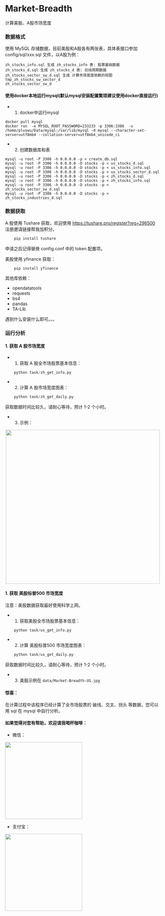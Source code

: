 # Market-Breadth
计算美股、A股市场宽度

### 数据格式
使用 MySQL 存储数据，目前美股和A股各有两张表，具体表接口参加 config/sql/xxx.sql 文件，以A股为例：
```
zh_stocks_info.sql 生成 zh_stocks_info 表: 股票基础数据
zh_stocks_d.sql 生成 zh_stocks_d 表: 日线周期数据
zh_stocks_sector_sw_d.sql 生成 计算市场宽度依赖的视图
tmp_zh_stocks_sw_sector_d 
zh_stocks_sector_sw_d
```
#### 使用docker本地运行mysql(默认mysql安装配置繁琐建议使用docker直接运行)
+ 1. docker中运行mysql <br>
```shell
docker pull mysql 
docker run  -e MYSQL_ROOT_PASSWORD=233233 -p 3306:3306  -v /home/pluswu/Data/mysql:/var/lib/mysql -d mysql --character-set-server=utf8mb4 --collation-server=utf8mb4_unicode_ci 

```

+ 2. 创建数据库和表 <br>
```shell
mysql -u root -P 3306 -h 0.0.0.0 -p < create_db.sql 
mysql -u root -P 3306 -h 0.0.0.0 -D stocks -p < us_stocks_d.sql 
mysql -u root -P 3306 -h 0.0.0.0 -D stocks -p < us_stocks_info.sql 
mysql -u root -P 3306 -h 0.0.0.0 -D stocks -p < us_stocks_sector_d.sql
mysql -u root -P 3306 -h 0.0.0.0 -D stocks -p < zh_stocks_d.sql
mysql -u root -P 3306 -h 0.0.0.0 -D stocks -p < zh_stocks_info.sql
mysql -u root -P 3306 -h 0.0.0.0 -D stocks -p < zh_stocks_sector_sw_d.sql
mysql -u root -P 3306 -h 0.0.0.0 -D stocks -p < zh_stocks_industries_d.sql
```

### 数据获取
A 股使用 Tushare 获取，欢迎使用 https://tushare.pro/register?reg=296500 注册邀请链接帮我加积分。
```python 
    pip install tushare
```
申请之后记得替换 config.conf 中的 token 配置项。

美股使用 yfinance 获取：
```python 
    pip install yfinance
```
其他库依赖：
+ opendatatools
+ requests
+ bs4
+ pandas
+ TA-Lib

遇到什么安装什么即可。。。

### 运行分析
#### 1. 获取 A 股市场宽度
+ 1. 获取 A 股全市场股票基本信息：
```python   
    python task/zh_get_info.py
```
+ 2. 计算 A 股市场宽度图表：
```python   
    python task/zh_get_daily.py
```
获取数据时间比较久，请耐心等待，预计 1-2 个小时。
+ 3. 示例：
<div align="center">
	<img src="./data/Market-Breadth-ZH-SW.jpg" width="500">
</div>

#### 1. 获取 美股标普500 市场宽度
注意：美股数据获取最好使用科学上网。
+ 1. 获取美股全市场股票基本信息：
```python   
    python task/us_get_info.py
```
+ 2. 计算 美股标普500 市场宽度图表：
```python   
    python task/us_get_daily.py
```
获取数据时间比较久，请耐心等待，预计 1-2 个小时。
+ 3. 美股示例在 `data/Market-Breadth-US.jpg`

#### 惊喜：
在计算过程中该程序已经计算了全市场股票的 破线、交叉、拐头 等数据，您可以用 sql 在 mysql 中自行分析。

#### 如果觉得对您有帮助，欢迎请我喝杯咖啡：

+ 微信：
<div>
	<img src="./other/wechatpay.jpg" width="250">
</div>

+ 支付宝：
<div>
	<img src="./other/alipay.jpg" width="250">
</div>
